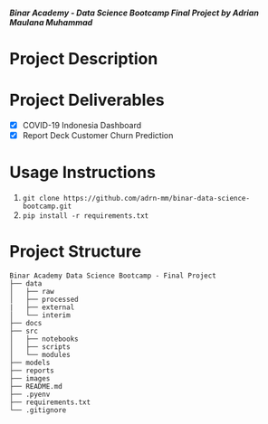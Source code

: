 ##### Binar Academy - Data Science Bootcamp Final Project by Adrian Maulana Muhammad

# Project Description

# Project Deliverables
- [x] COVID-19 Indonesia Dashboard
- [x] Report Deck Customer Churn Prediction

# Usage Instructions
1. `git clone https://github.com/adrn-mm/binar-data-science-bootcamp.git`
2. `pip install -r requirements.txt`

# Project Structure
```
Binar Academy Data Science Bootcamp - Final Project
├── data
│   ├── raw
│   ├── processed
|   ├── external
│   └── interim
├── docs
├── src
│   ├── notebooks
│   ├── scripts
│   └── modules
├── models
├── reports
├── images
├── README.md
├── .pyenv
├── requirements.txt
└── .gitignore
```